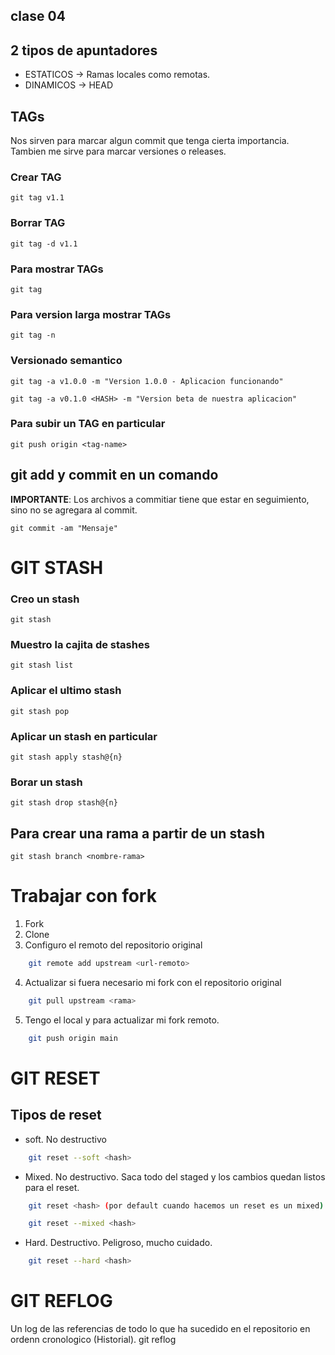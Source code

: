 ## clase 04

## 2 tipos de apuntadores

* ESTATICOS -> Ramas locales como remotas.
* DINAMICOS -> HEAD

## TAGs

Nos sirven para marcar algun commit que tenga cierta importancia. Tambien me sirve para marcar versiones o releases.

### Crear TAG

    git tag v1.1

### Borrar TAG

    git tag -d v1.1

### Para mostrar TAGs

    git tag

### Para version larga mostrar TAGs

    git tag -n

### Versionado semantico

    git tag -a v1.0.0 -m "Version 1.0.0 - Aplicacion funcionando"

    git tag -a v0.1.0 <HASH> -m "Version beta de nuestra aplicacion"

### Para subir un TAG en particular

    git push origin <tag-name>

## git add y commit en un comando
**IMPORTANTE**: Los archivos a commitiar tiene que estar en seguimiento, sino no se agregara al commit.

    git commit -am "Mensaje"

# GIT STASH 

### Creo un stash

    git stash

### Muestro la cajita de stashes

    git stash list

### Aplicar el ultimo stash

    git stash pop
    
### Aplicar un stash en particular 

    git stash apply stash@{n}

### Borar un stash 

    git stash drop stash@{n}

## Para crear una rama a partir de un stash

    git stash branch <nombre-rama>

# Trabajar con fork

1. Fork
2. Clone
3. Configuro el remoto del repositorio original
```sh
    git remote add upstream <url-remoto>
```
4. Actualizar si fuera necesario mi fork con el repositorio original
```sh
    git pull upstream <rama>
```
5. Tengo el local y para actualizar mi fork remoto.
```sh
    git push origin main
```

# GIT RESET

## Tipos de reset

* soft. No destructivo
```sh
    git reset --soft <hash>
```
* Mixed. No destructivo. Saca todo del staged y los cambios quedan listos para el reset.
```sh
    git reset <hash> (por default cuando hacemos un reset es un mixed)
```    
```sh
    git reset --mixed <hash>
```
* Hard. Destructivo. Peligroso, mucho cuidado.
```sh
    git reset --hard <hash>
```

# GIT REFLOG    
Un log de las referencias de todo lo que ha sucedido en el repositorio en ordenn cronologico (Historial).
    git reflog
